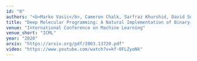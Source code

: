 ```yaml
---
id: "8"
authors: "<b>Marko Vasic</b>, Cameron Chalk, Sarfraz Khurshid, David Soloveichik"
title: "Deep Molecular Programming: A Natural Implementation of Binary-Weight ReLU Neural Networks"
venue: "International Conference on Machine Learning"
venue_short: "ICML"
year: "2020"
arxiv: "https://arxiv.org/pdf/2003.13720.pdf"
video: "https://www.youtube.com/watch?v=kf-0FLZyoNk"
---
```

